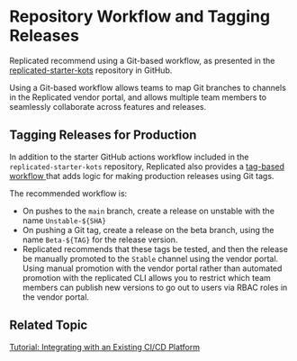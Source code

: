# Repository Workflow and Tagging Releases

Replicated recommend using a Git-based workflow, as presented in the [replicated-starter-kots](https://github.com/replicatedhq/replicated-starter-kots) repository in GitHub.

Using a Git-based workflow allows teams to map Git branches to channels in the Replicated vendor portal, and allows multiple team members to seamlessly collaborate across features and releases.

## Tagging Releases for Production

In addition to the starter GitHub actions workflow included in the `replicated-starter-kots` repository, Replicated also provides a [tag-based workflow
](https://github.com/replicatedhq/replicated-starter-kots/tree/main/.github/workflows/main.yml) that adds logic for making production releases using Git tags.

The recommended workflow is:

* On pushes to the `main` branch, create a release on unstable with the name `Unstable-${SHA}`
* On pushing a Git tag, create a release on the beta branch, using the name `Beta-${TAG}` for the release version.
* Replicated recommends that these tags be tested, and then the release be manually promoted to the `Stable` channel using the vendor portal. Using manual promotion with the vendor portal rather than automated promotion with the replicated CLI allows you to restrict which team members can publish new versions to go out to users via RBAC roles in the vendor portal.

## Related Topic

[Tutorial: Integrating with an Existing CI/CD Platform](tutorial-ci-cd-integration)
